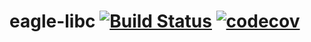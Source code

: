 # eagle-libc [![Build Status](https://travis-ci.org/ValentinProdhomme/eagle-libc.svg?branch=master)](https://travis-ci.org/ValentinProdhomme/eagle-libc) [![codecov](https://codecov.io/gh/ValentinProdhomme/eagle-libc/branch/master/graph/badge.svg)](https://codecov.io/gh/ValentinProdhomme/eagle-libc)

